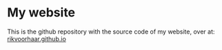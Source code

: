# My website

This is the github repository with the source code of my website, over at:
[rikvoorhaar.github.io](https://www.rikvoorhaar.com)
